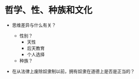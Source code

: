 # 哲学、性、种族和文化

- 思维差异与什么有关？

  - 性别？
    - 天性
    - 后天教育
    - 个人选择
  - 种族？

- 在从法律上废除奴隶制以前，拥有奴隶在道德上是否是正当的？
